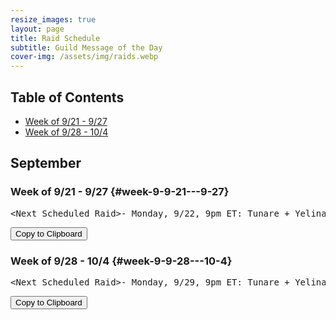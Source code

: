 ```yaml
---
resize_images: true
layout: page
title: Raid Schedule
subtitle: Guild Message of the Day
cover-img: /assets/img/raids.webp
---
```


## Table of Contents

- [Week of 9/21 - 9/27](#week-9-9-21---9-27)
- [Week of 9/28 - 10/4](#week-9-9-28---10-4)

## September


### Week of 9/21 - 9/27 {#week-9-9-21---9-27}

<div class="copy-text-container"><pre class="copy-text-content" id="copy-box-q302my3mv">&lt;Next Scheduled Raid&gt;- Monday, 9/22, 9pm ET: Tunare + Yelinak + Plane of Fear + HoT - Wednesday, 9/24, 9pm ET: North TOV - Friday, 9/26, 9pm ET: Vulak + Dozekar + Klandi & Zlandi + Sleeper's Tomb - Saturday, 9/27, 9pm ET: West TOV + King Tormax & Vindi + Dain - Lv55+ to raid - Join us at FormerGlory.LOL</pre><button class="copy-button" onclick="copyText('copy-box-q302my3mv')">Copy to Clipboard</button></div>


### Week of 9/28 - 10/4 {#week-9-9-28---10-4}

<div class="copy-text-container"><pre class="copy-text-content" id="copy-box-snn5i4k99">&lt;Next Scheduled Raid&gt;- Monday, 9/29, 9pm ET: Tunare + Yelinak + Plane of Fear + HoT - Wednesday, 10/1, 9pm ET: North TOV - Friday, 10/3, 9pm ET: Vulak + Dozekar + Klandi & Zlandi + Sleeper's Tomb - Saturday, 10/4, 9pm ET: Ring of Fire - Monday, 10/6, 9pm ET: Tunare + Yelinak + KT + Plane of Fear + HoT - Wednesday, 10/8, 9pm ET: North TOV - Friday, 10/10, 9pm ET: Dozekar + Vulak + Klandi & Zlandi + AoW - Saturday, 10/11, 9pm ET: West TOV + Ring War + Dain - Monday, 10/13, 9pm ET: Tunare + Yelinak + KT + Plane of Fear + HoT - Wednesday, 10/15, 9pm ET: North TOV - Friday, 10/17, 9pm ET: Dozekar + Vulak + AoW + Sleeper's Tomb - Saturday, 10/18, 9pm ET: Ring of Fire - Monday, 10/20, 9pm ET: Tunare + Yelinak + KT + Plane of Fear + HoT - Wednesday, 10/22, 9pm ET: North TOV - Friday, 10/24, 9pm ET: Dozekar + Vulak + AoW + Sleeper's Tomb - Saturday, 10/25, 9pm ET: West TOV + Ring War + Dain - Monday, 10/27, 9pm ET: Tunare + Yelinak + KT + Plane of Fear + HoT - Wednesday, 10/29, 9pm ET: North TOV - Friday, 10/31, 9pm ET: Dozekar + Vulak + AoW + Sleeper's Tomb - Saturday, 11/1, 9pm ET: Ring of Fire - Monday, 11/3, 9pm ET: Tunare + Yelinak + KT + Plane of Fear + HoT - Wednesday, 11/5, 9pm ET: North TOV - Friday, 11/7, 9pm ET: Dozekar + Vulak + AoW + Sleeper's Tomb - Saturday, 11/8, 9pm ET: West TOV + Ring War + Dain - Monday, 11/10, 9pm ET: Tunare + Yelinak + KT + Plane of Fear + HoT - Wednesday, 11/12, 9pm ET: North TOV - Friday, 11/14, 9pm ET: Dozekar + Vulak + AoW + Sleeper's Tomb - Saturday, 11/15, 9pm ET: Ring of Fire - Monday, 11/17, 9pm ET: Tunare + Yelinak + KT + Plane of Fear + HoT - Wednesday, 11/19, 9pm ET: North TOV - Friday, 11/21, 9pm ET: Dozekar + Vulak + AoW + Sleeper's Tomb - Saturday, 11/22, 9pm ET: West TOV + Ring War + Dain - Lv55+ to raid - Join us at FormerGlory.LOL</pre><button class="copy-button" onclick="copyText('copy-box-snn5i4k99')">Copy to Clipboard</button></div>

